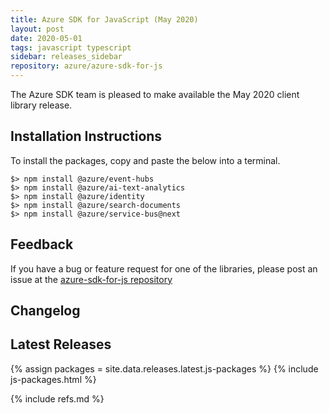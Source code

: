 ```yaml
---
title: Azure SDK for JavaScript (May 2020)
layout: post
date: 2020-05-01
tags: javascript typescript
sidebar: releases_sidebar
repository: azure/azure-sdk-for-js
---
```


The Azure SDK team is pleased to make available the May 2020 client library release.


## Installation Instructions
To install the packages, copy and paste the below into a terminal.

    $> npm install @azure/event-hubs
    $> npm install @azure/ai-text-analytics
    $> npm install @azure/identity
    $> npm install @azure/search-documents
    $> npm install @azure/service-bus@next

## Feedback
If you have a bug or feature request for one of the libraries, please post an issue at the [azure-sdk-for-js repository](https://github.com/azure/azure-sdk-for-js/issues)

## Changelog



## Latest Releases

{% assign packages = site.data.releases.latest.js-packages %}
{% include js-packages.html %}

{% include refs.md %}
